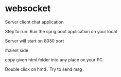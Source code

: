 # websocket

Server client chat application

Step to run:
Run the sprig boot application on your local

Server will start on 8080 port 



#client side 

copy given html folder into any place on your PC.

Double click on hmtl .
Try to send msg .



